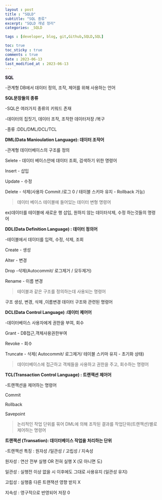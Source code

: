 ```yaml
---
layout : post
title : "SQLD"
subtitle: "SQL 종류"
excerpt: "SQLD 개념 정리"
categories: _SQLD

tags : [developer, blog, git,Github,SQLD,SQL]

toc: true 
toc_sticky : true
comments : true
date : 2023-06-13
last_modified_at : 2023-06-13
---
```



<span style = 'background-color:f5f0ff'>**SQL**</span>



-관계형 DB에서 데이터 정의, 조작, 제어를 위해 사용하는 언어

 
 

**SQL문장들의 종류**

-SQL은 여러가지 종류의 키워드 존재

-데이터의 집짓기, 데이터 조작, 조작한 데이터저장 /복구

-종류 :DDL/DML/DCL/TCL

 
 
 
 

**DML(Data Manioulation Language): 데이터 조작어**

-관계형 데이터베이스의 구조를 정의

Selete - 데이터 베이스안에 데이터 조회, 검색하기 위한 명령어 

Insert - 삽입

Update - 수정          

Delete - 삭제(사용자 Commit /로그 0 / 테이블 스키마 유지 - Rollback 가능)

> 데이터 베이스 테이블에 들어있는 데이터 변형 명령어 

ex)데이터를 테이블에 새로운 행 삽입, 원하지 않는 데이터삭제, 수정 하는것들의 명령어

 



**DDL(Data Definition Language) : 데이터 정의어**

-테이블에서 데이터를 입력, 수정, 삭제, 조회

Create - 생성

Alter - 변경

Drop -삭제(Autocommit/ 로그제거 / 모두제거)

Rename - 이름 변경 

 

> 테이블과 같은 구조를 정의하는데 사용되는 명령어

구조 생성, 변경, 삭제 ,이름변경 데이터 구조와 관련된 명령어

 
 

**DCL(Data Control Language) :데이터 제어어**

-데이터베이스 사용자에게 권한을 부여, 회수

Grant - DB접근,객체사용권한부여

Revoke - 회수

Truncate - 삭제( Autocommit/ 로그제거/ 테이블 스키마 유지 - 초기화 상태)

 

> 데이터베이스에 접근하고 객체들을 사용하고 권한을 주고, 회수하는 명령어 

 
 

**TCL(Transaction Control Language) : 트랜잭션 제어어**

-트랜잭션을 제어하는 명령어 

Commit 

Rollback 

Savepoint 

 

> 논리적인 작업 단위를 묶어 DML에 의해 조작된 결과를 작업단위(트랜잭션)별로 제어하는 명령어

 
 
 

**트랜잭션 (Transation): 데이터베이스 작업을 처리하는 단위**

-트랜잭션 특징 : 원자성 /일관성 / 고립성 / 지속성

원자성 : 연산 전부 실행  OR 전혀 실행 X (모 아니면 도)

일관성 : 실행전 이상 없을 시 이후에도 그대로 사용유지 (일관성 유지)

고립성 : 실행중 다른 트랜잭션 영향 받지 X 

지속성 : 영구적으로 반영되어 저장 0 
